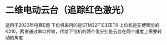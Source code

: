 # 二维电动云台（追踪红色激光）
适用于2023年电赛E题
下位机采用的是STM32F103ZET6
上位机是亚博智能的K210，两者通过串口传输，传给下位机的两个值分别是云台在两个维度上需要转动的角度
